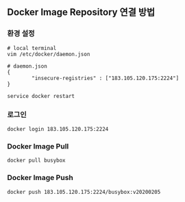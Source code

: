 ## Docker Image Repository 연결 방법

### 환경 설정

```
# local terminal
vim /etc/docker/daemon.json
```

```
# daemon.json
{
        "insecure-registries" : ["183.105.120.175:2224"]
} 
```

```
service docker restart
```

### 로그인
```
docker login 183.105.120.175:2224
```
### Docker Image Pull
```
docker pull busybox
```
### Docker Image Push
```
docker push 183.105.120.175:2224/busybox:v20200205
```
